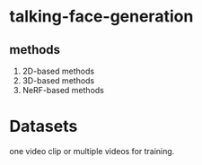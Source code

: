 # talking-face-generation
## methods
1. 2D-based methods
2. 3D-based methods
3. NeRF-based methods

# Datasets
one video clip or multiple videos for training.

